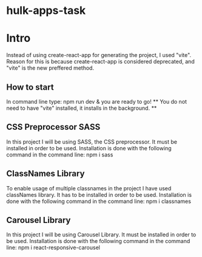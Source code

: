 # hulk-apps-task

# Intro
Instead of using create-react-app for generating the project, I used "vite". Reason for this is because create-react-app is considered deprecated, and "vite" is the new preffered method.

## How to start
In command line type: npm run dev & you are ready to go!
** You do not need to have "vite" installed, it installs in the background. ** 

## CSS Preprocessor SASS
In this project I will be using SASS, the CSS preprocessor. 
It must be installed in order to be used.
Installation is done with the following command in the command line: npm i sass

## ClassNames Library
To enable usage of multiple classnames in the project I have used classNames library.
It has to be installed in order to be used.
Installation is done with the following command in the command line: npm i classnames

## Carousel Library
In this project I will be using Carousel Library.
It must be installed in order to be used.
Installation is done with the following command in the command line: npm i react-responsive-carousel